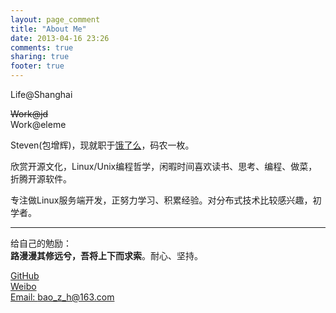 ```yaml
---
layout: page_comment
title: "About Me"
date: 2013-04-16 23:26
comments: true
sharing: true
footer: true
---
```



Life@Shanghai

~~Work@jd~~  
Work@eleme

Steven(包增辉)，现就职于[饿了么](https://www.ele.me/)，码农一枚。

欣赏开源文化，Linux/Unix编程哲学，闲暇时间喜欢读书、思考、编程、做菜，折腾开源软件。

专注做Linux服务端开发，正努力学习、积累经验。对分布式技术比较感兴趣，初学者。


------------------------------------------------------------------------------------------------------------------------
给自己的勉励：  
**路漫漫其修远兮，吾将上下而求索**。耐心、坚持。

 
 
[GitHub][link2]  
[Weibo][link3]  
[Email: bao_z_h@163.com][link6]


[link2]: https://github.com/baozh
[link3]: http://weibo.com/baozenghui

[link6]: mailto:bao_z_h@163.com



